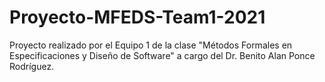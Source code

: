 # Proyecto-MFEDS-Team1-2021
Proyecto realizado por el Equipo 1 de la clase "Métodos Formales en Especificaciones y Diseño de Software" a cargo del Dr. Benito Alan Ponce Rodríguez.
